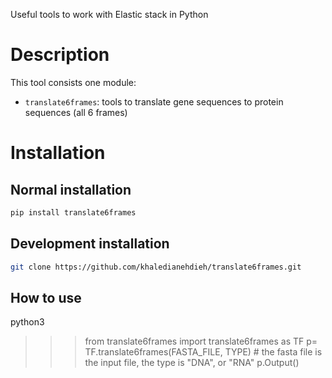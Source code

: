 Useful tools to work with Elastic stack in Python

# Description
    
This tool consists one module:

- `translate6frames`: tools to translate gene sequences to protein sequences (all 6 frames)

# Installation
 
## Normal installation

```bash
pip install translate6frames
```

## Development installation

```bash
git clone https://github.com/khaledianehdieh/translate6frames.git
```

## How to use

python3
>>> from translate6frames import translate6frames as TF
>>> p= TF.translate6frames(FASTA_FILE, TYPE) # the fasta file is the input file, the type is "DNA", or "RNA"
>>> p.Output()
